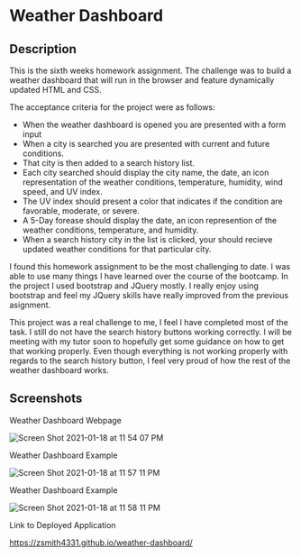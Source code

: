 # Weather Dashboard

## Description

This is the sixth weeks homework assignment. The challenge was to build a weather dashboard that will run in the browser and feature dynamically updated HTML and CSS.

The acceptance criteria for the project were as follows:
- When the weather dashboard is opened you are presented with a form input
- When a city is searched you are presented with current and future conditions.
- That city is then added to a search history list.
- Each city searched should display the city name, the date, an icon representation of the weather conditions, temperature, humidity, wind speed, and UV index.
- The UV index should present a color that indicates if the condition are favorable, moderate, or severe.
- A 5-Day forease should display the date, an icon represention of the weather conditions, temperature, and humidity.
- When a search history city in the list is clicked, your should recieve updated weather conditions for that particular city.

I found this homework assignment to be the most challenging to date. I was able to use many things I have learned over the course of the bootcamp. In the project I used bootstrap and JQuery mostly. I really enjoy using bootstrap and feel my JQuery skills have really improved from the previous asignment. 

This project was a real challenge to me, I feel I have completed most of the task. I still do not have the search history buttons working correctly. I will be meeting with my tutor soon to hopefully get some guidance on how to get that working properly. Even though everything is not working properly with regards to the search history button, I feel very proud of how the rest of the weather dashboard works. 

## Screenshots

Weather Dashboard Webpage

![Screen Shot 2021-01-18 at 11 54 07 PM](https://user-images.githubusercontent.com/71040754/104989529-aaeee600-59e8-11eb-96e2-239b08e1b342.png)


Weather Dashboard Example

![Screen Shot 2021-01-18 at 11 57 11 PM](https://user-images.githubusercontent.com/71040754/104989671-f0131800-59e8-11eb-8eec-2935e90be531.png)


Weather Dashboard Example

![Screen Shot 2021-01-18 at 11 58 11 PM](https://user-images.githubusercontent.com/71040754/104989730-0b7e2300-59e9-11eb-829d-479cb1a56997.png)


Link to Deployed Application

https://zsmith4331.github.io/weather-dashboard/